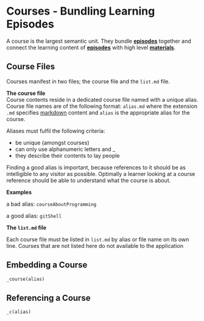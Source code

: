 # Courses - Bundling Learning Episodes

A course is the largest semantic unit. They bundle [__episodes__](https://github.com/mehimself/onlineCourses_content/blob/master/episodes/README.md) together and connect the learning content of [__episodes__](https://github.com/mehimself/onlineCourses_content/blob/master/episodes/README.md) with high level [__materials__](https://github.com/mehimself/onlineCourses_content/blob/master/material/README.md). 

## Course Files
Courses manifest in two files; the course file and the `list.md` file.

__The course file__  
Course contents reside in a dedicated course file named with a unique alias. Course file names are of the following format: `alias.md` where the extension `.md` specifies [markdown](https://markdown-it.github.io/)
                                                                   content and `alias` is the appropriate alias for the course.  

Aliases must fulfil the following criteria:

 - be unique (amongst courses)
 - can only use alphanumeric letters and _
 - they describe their contents to lay people 

Finding a good alias is important, because references to it should be as intelligible to any visitor as possible. Optimally a learner looking at a course reference should be able to understand what the course is about.

__Examples__ 

a bad alias: `courseAboutProgramming`

a good alias: `gitShell`

__The `list.md` file__

Each course file must be listed in `list.md` by alias or file name on its own line. Courses that are not listed here do not available to the application

## Embedding a Course

```markdown
_course(alias)
```

## Referencing a Course

```markdown
_c(alias)
```

